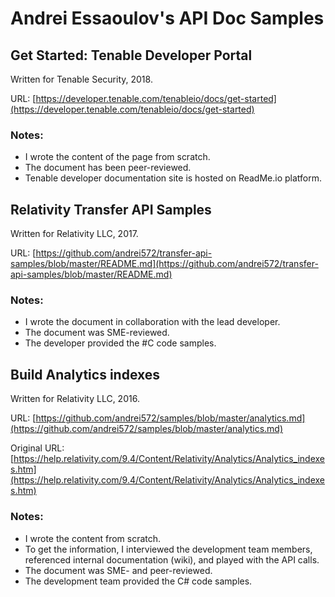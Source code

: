 # Andrei Essaoulov's API Doc Samples

## Get Started: Tenable Developer Portal

Written for Tenable Security, 2018.

URL: [https://developer.tenable.com/tenableio/docs/get-started](https://developer.tenable.com/tenableio/docs/get-started)

### Notes:

- I wrote the content of the page from scratch.
- The document has been peer-reviewed.
- Tenable developer documentation site is hosted on ReadMe.io platform.

## Relativity Transfer API Samples

Written for Relativity LLC, 2017.

URL: [https://github.com/andrei572/transfer-api-samples/blob/master/README.md](https://github.com/andrei572/transfer-api-samples/blob/master/README.md)

### Notes:

- I wrote the document in collaboration with the lead developer.
- The document was SME-reviewed.
- The developer provided the #C code samples.

## Build Analytics indexes

Written for Relativity LLC, 2016.

URL: [https://github.com/andrei572/samples/blob/master/analytics.md](https://github.com/andrei572/samples/blob/master/analytics.md)

Original URL: [https://help.relativity.com/9.4/Content/Relativity/Analytics/Analytics_indexes.htm](https://help.relativity.com/9.4/Content/Relativity/Analytics/Analytics_indexes.htm)

### Notes:

- I wrote the content from scratch.
- To get the information, I interviewed the development team members, referenced internal documentation (wiki), and played with the API calls.
- The document was SME- and peer-reviewed.
- The development team provided the C# code samples.
